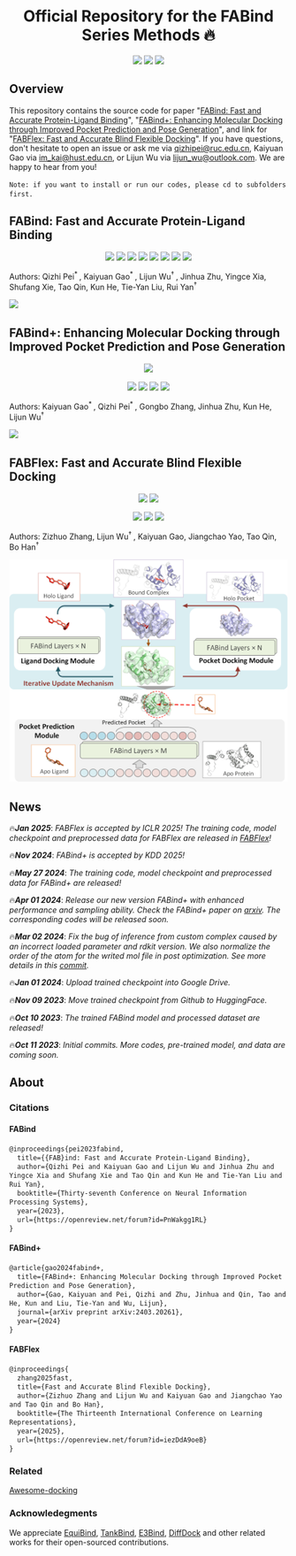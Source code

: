 <h1 align="center">
Official Repository for the FABind Series Methods 🔥
</h1>

<div align="center">

[![](https://img.shields.io/badge/FABind-openreview-red?style=plastic&logo=GitBook)](https://openreview.net/forum?id=PnWakgg1RL)
[![](https://img.shields.io/badge/FABind+-arxiv2403.20261-red?style=plastic&logo=GitBook)](https://arxiv.org/abs/2403.20261)
[![](https://img.shields.io/badge/FABFlex-openreview-red?style=plastic&logo=GitBook)](https://openreview.net/forum?id=iezDdA9oeB)

</div>

## Overview

This repository contains the source code for paper "[FABind: Fast and Accurate Protein-Ligand Binding](https://arxiv.org/abs/2310.06763)", "[FABind+: Enhancing Molecular Docking through Improved Pocket Prediction and Pose Generation](https://arxiv.org/abs/2403.20261)", and link for "[FABFlex: Fast and Accurate Blind Flexible Docking](https://arxiv.org/abs/2502.14934)". If you have questions, don't hesitate to open an issue or ask me via <qizhipei@ruc.edu.cn>, Kaiyuan Gao via <im_kai@hust.edu.cn>, or Lijun Wu via <lijun_wu@outlook.com>. We are happy to hear from you!

`Note: if you want to install or run our codes, please cd to subfolders first.`

## FABind: Fast and Accurate Protein-Ligand Binding

<div align="center">

[![](https://img.shields.io/badge/FABind-arxiv2310.06763-red?style=plastic&logo=GitBook)](https://arxiv.org/abs/2310.06763)
[![](https://img.shields.io/badge/FABind-openreview-red?style=plastic&logo=GitBook)](https://openreview.net/forum?id=PnWakgg1RL)
[![](https://img.shields.io/badge/poster_page-blue?style=plastic&logo=googleslides)](https://neurips.cc/virtual/2023/poster/71739)
[![](https://img.shields.io/badge/project_page-blue?style=plastic&logo=internetcomputer)](https://fabind-neurips23.github.io)
[![](https://img.shields.io/badge/model-pink?style=plastic&logo=themodelsresource)](https://huggingface.co/QizhiPei/FABind_model) 
[![](https://img.shields.io/badge/dataset-zenodo-orange?style=plastic&logo=zenodo)](https://zenodo.org/records/11352521)
[![](https://img.shields.io/badge/awesome-docking-orange?style=plastic&logo=awesomelists)](https://github.com/KyGao/awesome-docking/tree/main)
[![](https://img.shields.io/badge/PyTorch-1.12+-ee4c2c?logo=pytorch&logoColor=white)](https://pytorch.org/get-started/locally/)

</div>

Authors: Qizhi Pei<sup>* </sup>, Kaiyuan Gao<sup>* </sup>, Lijun Wu<sup>† </sup>, Jinhua Zhu, Yingce Xia, Shufang Xie, Tao Qin, Kun He, Tie-Yan Liu, Rui Yan<sup>† </sup>

![](./FABind/imgs/pipeline.png)

## FABind+: Enhancing Molecular Docking through Improved Pocket Prediction and Pose Generation

<div align="center">

[![](https://img.shields.io/badge/FABind+-arxiv2403.20261-red?style=plastic&logo=GitBook)](https://arxiv.org/abs/2403.20261)

[![](https://img.shields.io/badge/model-pink?style=plastic&logo=themodelsresource)](https://huggingface.co/KyGao/FABind_plus_model) 
[![](https://img.shields.io/badge/dataset-zenodo-orange?style=plastic&logo=zenodo)](https://zenodo.org/records/11352521)
[![](https://img.shields.io/badge/awesome-docking-orange?style=plastic&logo=awesomelists)](https://github.com/KyGao/awesome-docking/tree/main)
[![](https://img.shields.io/badge/PyTorch-1.12+-ee4c2c?logo=pytorch&logoColor=white)](https://pytorch.org/get-started/locally/)

</div>

Authors: Kaiyuan Gao<sup>* </sup>, Qizhi Pei<sup>* </sup>, Gongbo Zhang, Jinhua Zhu, Kun He, Lijun Wu<sup>† </sup>

![](./FABind_plus/imgs/pipeline.jpg)

## FABFlex: Fast and Accurate Blind Flexible Docking

<div align="center">

[![](https://img.shields.io/badge/FABFlex-arxiv2502.14934-red?style=plastic&logo=GitBook)](https://arxiv.org/abs/2502.14934)
[![](https://img.shields.io/badge/FABFlex-openreview-red?style=plastic&logo=GitBook)](https://openreview.net/forum?id=iezDdA9oeB)

[![](https://img.shields.io/github/stars/resistzzz/FABFlex?color=yellow&style=social)](https://github.com/resistzzz/FABFlex)
[![](https://img.shields.io/badge/model-pink?style=plastic&logo=themodelsresource)](https://drive.google.com/drive/folders/1WXhDX1wuYrvtwwEZyZakAy5lxpNcQ0A5) 
[![](https://img.shields.io/badge/dataset-zenodo-orange?style=plastic&logo=zenodo)](https://zenodo.org/records/14875959)


</div>

Authors: Zizhuo Zhang, Lijun Wu<sup>† </sup>, Kaiyuan Gao, Jiangchao Yao, Tao Qin, Bo Han<sup>† </sup>

![](https://github.com/resistzzz/FABFlex/blob/main/figures/model.png)

## News
🔥***Jan 2025***: *FABFlex is accepted by ICLR 2025! The training code, model checkpoint and preprocessed data for FABFlex are released in [FABFlex](https://github.com/resistzzz/FABFlex)!*

🔥***Nov 2024***: *FABind+ is accepted by KDD 2025!*

🔥***May 27 2024***: *The training code, model checkpoint and preprocessed data for FABind+ are released!*

🔥***Apr 01 2024***: *Release our new version FABind+ with enhanced performance and sampling ability. Check the FABind+ paper on [arxiv](https://arxiv.org/abs/2403.20261). The corresponding codes will be released soon.*

🔥***Mar 02 2024***: *Fix the bug of inference from custom complex caused by an incorrect loaded parameter and rdkit version. We also normalize the order of the atom for the writed mol file in post optimization. See more details in this [commit](https://github.com/QizhiPei/FABind/commit/840631ce7957ffb9d24c71b2aa0258c93a0088e7).*

🔥***Jan 01 2024***: *Upload trained checkpoint into Google Drive.*

🔥***Nov 09 2023***: *Move trained checkpoint from Github to HuggingFace.*

🔥***Oct 10 2023***: *The trained FABind model and processed dataset are released!*

🔥***Oct 11 2023***: *Initial commits. More codes, pre-trained model, and data are coming soon.*

## About
### Citations
#### FABind
```
@inproceedings{pei2023fabind,
  title={{FAB}ind: Fast and Accurate Protein-Ligand Binding},
  author={Qizhi Pei and Kaiyuan Gao and Lijun Wu and Jinhua Zhu and Yingce Xia and Shufang Xie and Tao Qin and Kun He and Tie-Yan Liu and Rui Yan},
  booktitle={Thirty-seventh Conference on Neural Information Processing Systems},
  year={2023},
  url={https://openreview.net/forum?id=PnWakgg1RL}
}
```
#### FABind+
```
@article{gao2024fabind+,
  title={FABind+: Enhancing Molecular Docking through Improved Pocket Prediction and Pose Generation},
  author={Gao, Kaiyuan and Pei, Qizhi and Zhu, Jinhua and Qin, Tao and He, Kun and Liu, Tie-Yan and Wu, Lijun},
  journal={arXiv preprint arXiv:2403.20261},
  year={2024}
}
```

#### FABFlex
```
@inproceedings{
  zhang2025fast,
  title={Fast and Accurate Blind Flexible Docking},
  author={Zizhuo Zhang and Lijun Wu and Kaiyuan Gao and Jiangchao Yao and Tao Qin and Bo Han},
  booktitle={The Thirteenth International Conference on Learning Representations},
  year={2025},
  url={https://openreview.net/forum?id=iezDdA9oeB}
}
```


### Related
[Awesome-docking](https://github.com/KyGao/awesome-docking/tree/main)

### Acknowledegments
We appreciate [EquiBind](https://github.com/HannesStark/EquiBind), [TankBind](https://github.com/luwei0917/TankBind), [E3Bind](https://openreview.net/forum?id=sO1QiAftQFv), [DiffDock](https://github.com/gcorso/DiffDock) and other related works for their open-sourced contributions.
